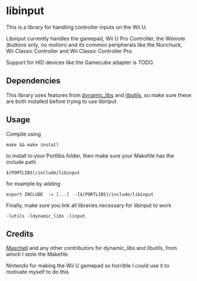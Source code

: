 # libinput

This is a library for handling controller inputs on the Wii U.

Libinput currently handles the gamepad, Wii U Pro Controller, the Wiimote (buttons only, no motion) and its common peripherals like the Nunchuck, Wii Classic Controller and Wii Classic Controller Pro.

Support for HID devices like the Gamecube adapter is TODO.

## Dependencies

This library uses features from [dynamic_libs](https://github.com/Maschell/dynamic_libs/tree/lib) and [libutils](https://github.com/Maschell/libutils), so make sure these are both installed before trying to use libinput.

## Usage
Compile using
```
make && make install
```
to install to your Portlibs folder, then make sure your Makefile has the include path
```
$(PORTLIBS)/include/libinput
```

for example by adding
```
export INCLUDE	:= [...]  -I$(PORTLIBS)/include/libinput
```

Finally, make sure you link all libraries necessary for libinput to work
```
-lutils -ldynamic_libs -linput
```

## Credits

[Maschell](https://github.com/Maschell/) and any other contributors for dynamic_libs and libutils, from which I stole the Makefile

Nintendo for making the Wii U gamepad so horrible I could use it to motivate myself to do this
